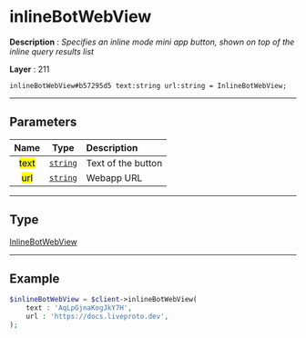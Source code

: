 # inlineBotWebView

**Description** : *Specifies an inline mode mini app button, shown on top of the inline query results list*

**Layer** : 211

```tl
inlineBotWebView#b57295d5 text:string url:string = InlineBotWebView;
```

---

## Parameters

| Name | Type | Description |
| :---: | :---: | :--- |
| <mark>text</mark> | [`string`](type/string) | Text of the button |
| <mark>url</mark> | [`string`](type/string) | Webapp URL |

---

## Type

[InlineBotWebView](type/InlineBotWebView)

---

## Example

```php
$inlineBotWebView = $client->inlineBotWebView(
	text : 'AqLpGjnaKogJkY7H',
	url : 'https://docs.liveproto.dev',
);
```
